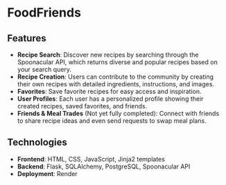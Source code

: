 # FoodFriends

## Features

- **Recipe Search**: Discover new recipes by searching through the Spoonacular API, which returns diverse and popular recipes based on your search query.
- **Recipe Creation**: Users can contribute to the community by creating their own recipes with detailed ingredients, instructions, and images.
- **Favorites**: Save favorite recipes for easy access and inspiration.
- **User Profiles**: Each user has a personalized profile showing their created recipes, saved favorites, and friends.
- **Friends & Meal Trades** (Not yet fully completed): Connect with friends to share recipe ideas and even send requests to swap meal plans.

## Technologies

- **Frontend**: HTML, CSS, JavaScript, Jinja2 templates
- **Backend**: Flask, SQLAlchemy, PostgreSQL, Spoonacular API
- **Deployment**: Render
